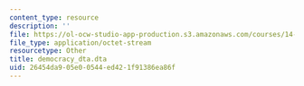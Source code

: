```yaml
---
content_type: resource
description: ''
file: https://ol-ocw-studio-app-production.s3.amazonaws.com/courses/14-452-economic-growth-fall-2016/26454da905e00544ed421f91386ea86f_democracy_dta.dta
file_type: application/octet-stream
resourcetype: Other
title: democracy_dta.dta
uid: 26454da9-05e0-0544-ed42-1f91386ea86f
---
```

